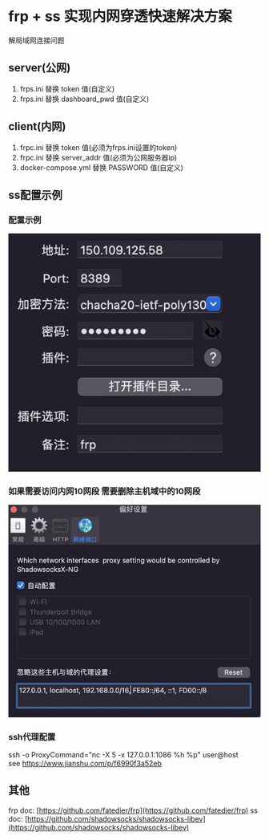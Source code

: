 # frp + ss 实现内网穿透快速解决方案

解局域网连接问题

## server(公网)
1. frps.ini 替换 token 值(自定义)
2. frps.ini 替换 dashboard_pwd 值(自定义)

## client(内网)
1. frpc.ini 替换 token 值(必须为frps.ini设置的token)
2. frpc.ini 替换 server_addr 值(必须为公网服务器ip)
3. docker-compose.yml 替换 PASSWORD 值(自定义)

## ss配置示例
### 配置示例
![Image text](https://raw.githubusercontent.com/adolfheir/frp-ss/master/misc/ss_1.jpg)

### 如果需要访问内网10网段 需要删除主机域中的10网段
![Image text](https://raw.githubusercontent.com/adolfheir/frp-ss/master/misc/ss_2.jpg)

### ssh代理配置
ssh -o ProxyCommand="nc -X 5 -x 127.0.0.1:1086 %h %p" user@host    
see https://www.jianshu.com/p/f6990f3a52eb

## 其他
frp doc: [https://github.com/fatedier/frp](https://github.com/fatedier/frp)
ss doc: [https://github.com/shadowsocks/shadowsocks-libev](https://github.com/shadowsocks/shadowsocks-libev)







